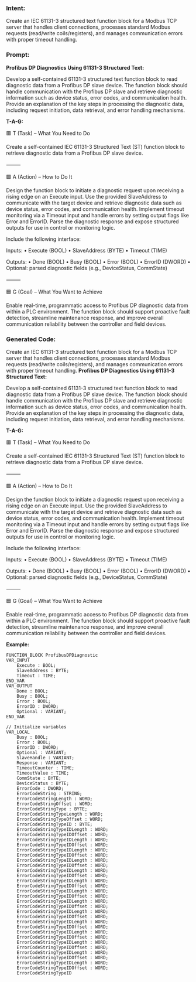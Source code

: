 ### Intent:
Create an IEC 61131-3 structured text function block for a Modbus TCP server that handles client connections, processes standard Modbus requests (read/write coils/registers), and manages communication errors with proper timeout handling.

### Prompt:
**Profibus DP Diagnostics Using 61131-3 Structured Text:**

Develop a self-contained 61131-3 structured text function block to read diagnostic data from a Profibus DP slave device. The function block should handle communication with the Profibus DP slave and retrieve diagnostic information such as device status, error codes, and communication health. Provide an explanation of the key steps in processing the diagnostic data, including request initiation, data retrieval, and error handling mechanisms.

**T-A-G:**

🟥 T (Task) – What You Need to Do

Create a self-contained IEC 61131-3 Structured Text (ST) function block to retrieve diagnostic data from a Profibus DP slave device.

⸻

🟩 A (Action) – How to Do It

Design the function block to initiate a diagnostic request upon receiving a rising edge on an Execute input. Use the provided SlaveAddress to communicate with the target device and retrieve diagnostic data such as device status, error codes, and communication health. Implement timeout monitoring via a Timeout input and handle errors by setting output flags like Error and ErrorID. Parse the diagnostic response and expose structured outputs for use in control or monitoring logic.

Include the following interface:

Inputs:
	•	Execute (BOOL)
	•	SlaveAddress (BYTE)
	•	Timeout (TIME)

Outputs:
	•	Done (BOOL)
	•	Busy (BOOL)
	•	Error (BOOL)
	•	ErrorID (DWORD)
	•	Optional: parsed diagnostic fields (e.g., DeviceStatus, CommState)

⸻

🟦 G (Goal) – What You Want to Achieve

Enable real-time, programmatic access to Profibus DP diagnostic data from within a PLC environment. The function block should support proactive fault detection, streamline maintenance response, and improve overall communication reliability between the controller and field devices.

### Generated Code:
Create an IEC 61131-3 structured text function block for a Modbus TCP server that handles client connections, processes standard Modbus requests (read/write coils/registers), and manages communication errors with proper timeout handling.
**Profibus DP Diagnostics Using 61131-3 Structured Text:**

Develop a self-contained 61131-3 structured text function block to read diagnostic data from a Profibus DP slave device. The function block should handle communication with the Profibus DP slave and retrieve diagnostic information such as device status, error codes, and communication health. Provide an explanation of the key steps in processing the diagnostic data, including request initiation, data retrieval, and error handling mechanisms.

**T-A-G:**

🟥 T (Task) – What You Need to Do

Create a self-contained IEC 61131-3 Structured Text (ST) function block to retrieve diagnostic data from a Profibus DP slave device.

⸻

🟩 A (Action) – How to Do It

Design the function block to initiate a diagnostic request upon receiving a rising edge on an Execute input. Use the provided SlaveAddress to communicate with the target device and retrieve diagnostic data such as device status, error codes, and communication health. Implement timeout monitoring via a Timeout input and handle errors by setting output flags like Error and ErrorID. Parse the diagnostic response and expose structured outputs for use in control or monitoring logic.

Include the following interface:

Inputs:
	•	Execute (BOOL)
	•	SlaveAddress (BYTE)
	•	Timeout (TIME)

Outputs:
	•	Done (BOOL)
	•	Busy (BOOL)
	•	Error (BOOL)
	•	ErrorID (DWORD)
	•	Optional: parsed diagnostic fields (e.g., DeviceStatus, CommState)

⸻

🟦 G (Goal) – What You Want to Achieve

Enable real-time, programmatic access to Profibus DP diagnostic data from within a PLC environment. The function block should support proactive fault detection, streamline maintenance response, and improve overall communication reliability between the controller and field devices.

**Example:**

```
FUNCTION_BLOCK ProfibusDPDiagnostic
VAR_INPUT
	Execute : BOOL;
	SlaveAddress : BYTE;
	Timeout : TIME;
END_VAR
VAR_OUTPUT
	Done : BOOL;
	Busy : BOOL;
	Error : BOOL;
	ErrorID : DWORD;
	Optional : VARIANT;
END_VAR

// Initialize variables
VAR_LOCAL
	Busy : BOOL;
	Error : BOOL;
	ErrorID : DWORD;
	Optional : VARIANT;
	SlaveHandle : VARIANT;
	Response : VARIANT;
	TimeoutCounter : TIME;
	TimeoutValue : TIME;
	CommState : BYTE;
	DeviceStatus : BYTE;
	ErrorCode : DWORD;
	ErrorCodeString : STRING;
	ErrorCodeStringLength : WORD;
	ErrorCodeStringOffset : WORD;
	ErrorCodeStringType : BYTE;
	ErrorCodeStringTypeLength : WORD;
	ErrorCodeStringTypeOffset : WORD;
	ErrorCodeStringTypeID : BYTE;
	ErrorCodeStringTypeIDLength : WORD;
	ErrorCodeStringTypeIDOffset : WORD;
	ErrorCodeStringTypeIDLength : WORD;
	ErrorCodeStringTypeIDOffset : WORD;
	ErrorCodeStringTypeIDLength : WORD;
	ErrorCodeStringTypeIDOffset : WORD;
	ErrorCodeStringTypeIDLength : WORD;
	ErrorCodeStringTypeIDOffset : WORD;
	ErrorCodeStringTypeIDLength : WORD;
	ErrorCodeStringTypeIDOffset : WORD;
	ErrorCodeStringTypeIDLength : WORD;
	ErrorCodeStringTypeIDOffset : WORD;
	ErrorCodeStringTypeIDLength : WORD;
	ErrorCodeStringTypeIDOffset : WORD;
	ErrorCodeStringTypeIDLength : WORD;
	ErrorCodeStringTypeIDOffset : WORD;
	ErrorCodeStringTypeIDLength : WORD;
	ErrorCodeStringTypeIDOffset : WORD;
	ErrorCodeStringTypeIDLength : WORD;
	ErrorCodeStringTypeIDOffset : WORD;
	ErrorCodeStringTypeIDLength : WORD;
	ErrorCodeStringTypeIDOffset : WORD;
	ErrorCodeStringTypeIDLength : WORD;
	ErrorCodeStringTypeIDOffset : WORD;
	ErrorCodeStringTypeIDLength : WORD;
	ErrorCodeStringTypeIDOffset : WORD;
	ErrorCodeStringTypeIDLength : WORD;
	ErrorCodeStringTypeIDOffset : WORD;
	ErrorCodeStringTypeID
